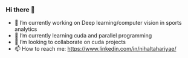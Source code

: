 ### Hi there 👋



- 🔭 I’m currently working on Deep learning/computer vision in sports analytics
- 🌱 I’m currently learning cuda and parallel programming
- 👯 I’m looking to collaborate on cuda projects
- 📫 How to reach me: https://www.linkedin.com/in/nihaltahariyae/

